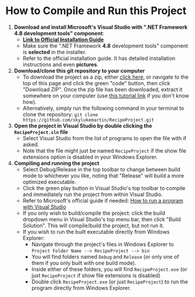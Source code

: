 # How to Compile and Run this Project
1. **Download and install Microsoft's Visual Studio with ".NET Framework 4.8 development tools" component**: 
    - [**Link to Official Installation Guide**](https://learn.microsoft.com/en-us/visualstudio/install/install-visual-studio?view=vs-2022)
    - Make sure the ".NET Framework **4.8** development tools" component is **selected** in the installer. 
    - Refer to the official installation guide. It has detailed installation instructions and even **pictures**.
2. **Download/clone this git repository to your computer**
    - To download the project as a zip, either [click here](https://github.com/skylukemartin/RecipeProject/archive/refs/heads/master.zip), or navigate to the top of this page and click the green "code" button, then click "Download ZIP". Once the zip file has been downloaded, extract it somewhere on your computer (use [this tutorial link](https://www.youtube.com/watch?v=HLBSS3JjAh0) if you don't know how).
    - Alternatively, simply run the following command in your terminal to clone the repository: `git clone https://github.com/skylukemartin/RecipeProject.git`
3. **Open the project in Visual Studio by double clicking the `RecipeProject.sln` file**
    - Select Visual Studio from the list of programs to open the file with if asked.
    - Note that the file might just be named `RecipeProject` if the show file extensions option is disabled in your Windows Explorer.
4. **Compiling and running the project**
    - Select Debug/Release in the top toolbar to change between build mode to whichever you like, noting that "Release" will build a more optimized executable.
    - Click the green play button in Visual Studio's top toolbar to compile and immediately run the project from within Visual Studio.
    - Refer to Microsoft's official guide if needed: [How to run a program with Visual Studio](https://learn.microsoft.com/en-us/visualstudio/get-started/csharp/run-program?view=vs-2022)
    - If you only wish to build/compile the project: click the build dropdown menu in Visual Studio's top menu bar, then click "Build Solution". This will compile/build the project, but not run it. 
    - If you wish to run the built executable directly from Windows Explorer: 
        - Navigate through the project's files in Windows Explorer to `Project Folder Name --> RecipeProject --> bin`
        - You will find folders named `Debug` and `Release` (or only one of them if you only built with one build mode). 
        - Inside either of these folders, you will find `RecipeProject.exe` (or just `RecipeProject` if show file extensions is disabled) 
        - Double click `RecipeProject.exe` (or just `RecipeProject`) to run the program directly from Windows Explorer.